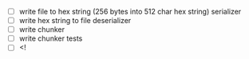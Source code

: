- [ ] write file to hex string (256 bytes into 512 char hex string) serializer
- [ ] write hex string to file deserializer
- [ ] write chunker
- [ ] write chunker tests
- [ ] <!